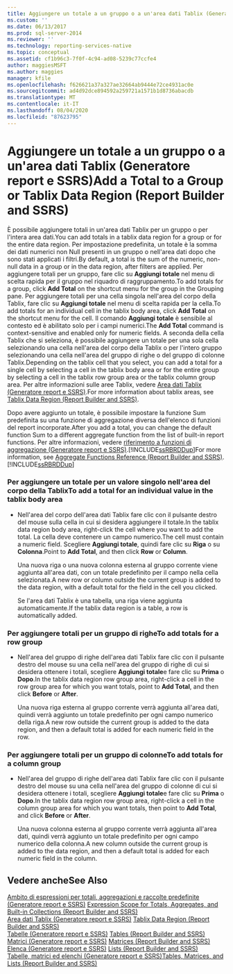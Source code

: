 ```yaml
---
title: Aggiungere un totale a un gruppo o a un'area dati Tablix (Generatore report e SSRS) | Microsoft Docs
ms.custom: ''
ms.date: 06/13/2017
ms.prod: sql-server-2014
ms.reviewer: ''
ms.technology: reporting-services-native
ms.topic: conceptual
ms.assetid: cf1b96c3-7f0f-4c94-ad08-5239c77ccfe4
author: maggiesMSFT
ms.author: maggies
manager: kfile
ms.openlocfilehash: f626621a37a327ae32664ab9444e72ce4931ac0e
ms.sourcegitcommit: ad4d92dce894592a259721a1571b1d8736abacdb
ms.translationtype: MT
ms.contentlocale: it-IT
ms.lasthandoff: 08/04/2020
ms.locfileid: "87623795"
---
```

# <a name="add-a-total-to-a-group-or-tablix-data-region-report-builder-and-ssrs"></a><span data-ttu-id="d2318-102">Aggiungere un totale a un gruppo o a un'area dati Tablix (Generatore report e SSRS)</span><span class="sxs-lookup"><span data-stu-id="d2318-102">Add a Total to a Group or Tablix Data Region (Report Builder and SSRS)</span></span>
  <span data-ttu-id="d2318-103">È possibile aggiungere totali in un'area dati Tablix per un gruppo o per l'intera area dati.</span><span class="sxs-lookup"><span data-stu-id="d2318-103">You can add totals in a tablix data region for a group or for the entire data region.</span></span> <span data-ttu-id="d2318-104">Per impostazione predefinita, un totale è la somma dei dati numerici non Null presenti in un gruppo o nell'area dati dopo che sono stati applicati i filtri.</span><span class="sxs-lookup"><span data-stu-id="d2318-104">By default, a total is the sum of the numeric, non-null data in a group or in the data region, after filters are applied.</span></span> <span data-ttu-id="d2318-105">Per aggiungere totali per un gruppo, fare clic su **Aggiungi totale** nel menu di scelta rapida per il gruppo nel riquadro di raggruppamento.</span><span class="sxs-lookup"><span data-stu-id="d2318-105">To add totals for a group, click **Add Total** on the shortcut menu for the group in the Grouping pane.</span></span> <span data-ttu-id="d2318-106">Per aggiungere totali per una cella singola nell'area del corpo della Tablix, fare clic su **Aggiungi totale** nel menu di scelta rapida per la cella.</span><span class="sxs-lookup"><span data-stu-id="d2318-106">To add totals for an individual cell in the tablix body area, click **Add Total** on the shortcut menu for the cell.</span></span> <span data-ttu-id="d2318-107">Il comando **Aggiungi totale** è sensibile al contesto ed è abilitato solo per i campi numerici.</span><span class="sxs-lookup"><span data-stu-id="d2318-107">The **Add Total** command is context-sensitive and enabled only for numeric fields.</span></span> <span data-ttu-id="d2318-108">A seconda della cella Tablix che si seleziona, è possibile aggiungere un totale per una sola cella selezionando una cella nell'area del corpo della Tablix o per l'intero gruppo selezionando una cella nell'area del gruppo di righe o del gruppo di colonne Tablix.</span><span class="sxs-lookup"><span data-stu-id="d2318-108">Depending on the tablix cell that you select, you can add a total for a single cell by selecting a cell in the tablix body area or for the entire group by selecting a cell in the tablix row group area or the tablix column group area.</span></span> <span data-ttu-id="d2318-109">Per altre informazioni sulle aree Tablix, vedere [Area dati Tablix &#40;Generatore report e SSRS&#41;](../tablix-data-region-report-builder-and-ssrs.md).</span><span class="sxs-lookup"><span data-stu-id="d2318-109">For more information about tablix areas, see [Tablix Data Region &#40;Report Builder and SSRS&#41;](../tablix-data-region-report-builder-and-ssrs.md).</span></span>  
  
 <span data-ttu-id="d2318-110">Dopo avere aggiunto un totale, è possibile impostare la funzione Sum predefinita su una funzione di aggregazione diversa dell'elenco di funzioni del report incorporate.</span><span class="sxs-lookup"><span data-stu-id="d2318-110">After you add a total, you can change the default function Sum to a different aggregate function from the list of built-in report functions.</span></span> <span data-ttu-id="d2318-111">Per altre informazioni, vedere [riferimento a funzioni di aggregazione &#40;Generatore report e SSRS&#41;](report-builder-functions-aggregate-functions-reference.md).[!INCLUDE[ssRBRDDup](../../includes/ssrbrddup-md.md)]</span><span class="sxs-lookup"><span data-stu-id="d2318-111">For more information, see [Aggregate Functions Reference &#40;Report Builder and SSRS&#41;](report-builder-functions-aggregate-functions-reference.md).[!INCLUDE[ssRBRDDup](../../includes/ssrbrddup-md.md)]</span></span>  
  
### <a name="to-add-a-total-for-an-individual-value-in-the-tablix-body-area"></a><span data-ttu-id="d2318-112">Per aggiungere un totale per un valore singolo nell'area del corpo della Tablix</span><span class="sxs-lookup"><span data-stu-id="d2318-112">To add a total for an individual value in the tablix body area</span></span>  
  
-   <span data-ttu-id="d2318-113">Nell'area del corpo dell'area dati Tablix fare clic con il pulsante destro del mouse sulla cella in cui si desidera aggiungere il totale.</span><span class="sxs-lookup"><span data-stu-id="d2318-113">In the tablix data region body area, right-click the cell where you want to add the total.</span></span> <span data-ttu-id="d2318-114">La cella deve contenere un campo numerico.</span><span class="sxs-lookup"><span data-stu-id="d2318-114">The cell must contain a numeric field.</span></span> <span data-ttu-id="d2318-115">Scegliere **Aggiungi totale**, quindi fare clic su **Riga** o su **Colonna**.</span><span class="sxs-lookup"><span data-stu-id="d2318-115">Point to **Add Total**, and then click **Row** or **Column**.</span></span>  
  
     <span data-ttu-id="d2318-116">Una nuova riga o una nuova colonna esterna al gruppo corrente viene aggiunta all'area dati, con un totale predefinito per il campo nella cella selezionata.</span><span class="sxs-lookup"><span data-stu-id="d2318-116">A new row or column outside the current group is added to the data region, with a default total for the field in the cell you clicked.</span></span>  
  
     <span data-ttu-id="d2318-117">Se l'area dati Tablix è una tabella, una riga viene aggiunta automaticamente.</span><span class="sxs-lookup"><span data-stu-id="d2318-117">If the tablix data region is a table, a row is automatically added.</span></span>  
  
### <a name="to-add-totals-for-a-row-group"></a><span data-ttu-id="d2318-118">Per aggiungere totali per un gruppo di righe</span><span class="sxs-lookup"><span data-stu-id="d2318-118">To add totals for a row group</span></span>  
  
-   <span data-ttu-id="d2318-119">Nell'area del gruppo di righe dell'area dati Tablix fare clic con il pulsante destro del mouse su una cella nell'area del gruppo di righe di cui si desidera ottenere i totali, scegliere **Aggiungi totale**e fare clic su **Prima** o **Dopo**.</span><span class="sxs-lookup"><span data-stu-id="d2318-119">In the tablix data region row group area, right-click a cell in the row group area for which you want totals, point to **Add Total**, and then click **Before** or **After**.</span></span>  
  
     <span data-ttu-id="d2318-120">Una nuova riga esterna al gruppo corrente verrà aggiunta all'area dati, quindi verrà aggiunto un totale predefinito per ogni campo numerico della riga.</span><span class="sxs-lookup"><span data-stu-id="d2318-120">A new row outside the current group is added to the data region, and then a default total is added for each numeric field in the row.</span></span>  
  
### <a name="to-add-totals-for-a-column-group"></a><span data-ttu-id="d2318-121">Per aggiungere totali per un gruppo di colonne</span><span class="sxs-lookup"><span data-stu-id="d2318-121">To add totals for a column group</span></span>  
  
-   <span data-ttu-id="d2318-122">Nell'area del gruppo di righe dell'area dati Tablix fare clic con il pulsante destro del mouse su una cella nell'area del gruppo di colonne di cui si desidera ottenere i totali, scegliere **Aggiungi totale**e fare clic su **Prima** o **Dopo**.</span><span class="sxs-lookup"><span data-stu-id="d2318-122">In the tablix data region row group area, right-click a cell in the column group area for which you want totals, then point to **Add Total**, and click **Before** or **After**.</span></span>  
  
     <span data-ttu-id="d2318-123">Una nuova colonna esterna al gruppo corrente verrà aggiunta all'area dati, quindi verrà aggiunto un totale predefinito per ogni campo numerico della colonna.</span><span class="sxs-lookup"><span data-stu-id="d2318-123">A new column outside the current group is added to the data region, and then a default total is added for each numeric field in the column.</span></span>  
  
## <a name="see-also"></a><span data-ttu-id="d2318-124">Vedere anche</span><span class="sxs-lookup"><span data-stu-id="d2318-124">See Also</span></span>  
 <span data-ttu-id="d2318-125">[Ambito di espressioni per totali, aggregazioni e raccolte predefinite &#40;Generatore report e SSRS&#41;](expression-scope-for-totals-aggregates-and-built-in-collections.md) </span><span class="sxs-lookup"><span data-stu-id="d2318-125">[Expression Scope for Totals, Aggregates, and Built-in Collections &#40;Report Builder and SSRS&#41;](expression-scope-for-totals-aggregates-and-built-in-collections.md) </span></span>  
 <span data-ttu-id="d2318-126">[Area dati Tablix &#40;Generatore report e SSRS&#41;](../tablix-data-region-report-builder-and-ssrs.md) </span><span class="sxs-lookup"><span data-stu-id="d2318-126">[Tablix Data Region &#40;Report Builder and SSRS&#41;](../tablix-data-region-report-builder-and-ssrs.md) </span></span>  
 <span data-ttu-id="d2318-127">[Tabelle &#40;Generatore report e SSRS&#41;](tables-report-builder-and-ssrs.md) </span><span class="sxs-lookup"><span data-stu-id="d2318-127">[Tables &#40;Report Builder  and SSRS&#41;](tables-report-builder-and-ssrs.md) </span></span>  
 <span data-ttu-id="d2318-128">[Matrici &#40;Generatore report e SSRS&#41;](create-a-matrix-report-builder-and-ssrs.md) </span><span class="sxs-lookup"><span data-stu-id="d2318-128">[Matrices &#40;Report Builder and SSRS&#41;](create-a-matrix-report-builder-and-ssrs.md) </span></span>  
 <span data-ttu-id="d2318-129">[Elenca &#40;Generatore report e SSRS&#41;](create-invoices-and-forms-with-lists-report-builder-and-ssrs.md) </span><span class="sxs-lookup"><span data-stu-id="d2318-129">[Lists &#40;Report Builder and SSRS&#41;](create-invoices-and-forms-with-lists-report-builder-and-ssrs.md) </span></span>  
 [<span data-ttu-id="d2318-130">Tabelle, matrici ed elenchi &#40;Generatore report e SSRS&#41;</span><span class="sxs-lookup"><span data-stu-id="d2318-130">Tables, Matrices, and Lists &#40;Report Builder and SSRS&#41;</span></span>](tables-matrices-and-lists-report-builder-and-ssrs.md)  
  
  

